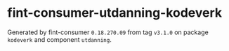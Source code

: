 # fint-consumer-utdanning-kodeverk

Generated by fint-consumer `0.18.270.09` from tag `v3.1.0` on package `kodeverk` and component `utdanning`.
